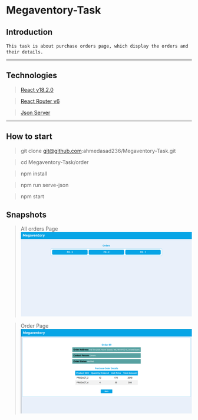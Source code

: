 # Megaventory-Task

## Introduction

```
This task is about purchase orders page, which display the orders and their details.
```
---
## Technologies
> [React v18.2.0](https://reactjs.org/)

> [React Router v6](https://reactrouter.com/en/main)

> [Json Server](https://www.npmjs.com/package/json-server#getting-started)

---
## How to start
>  git clone git@github.com:ahmedasad236/Megaventory-Task.git

>  cd Megaventory-Task/order

>  npm install

>  npm run serve-json

>  npm start 

## Snapshots
> All orders Page<img src="./readme_images/main_page.png">

> Order Page <img src="./readme_images/order_page.png">